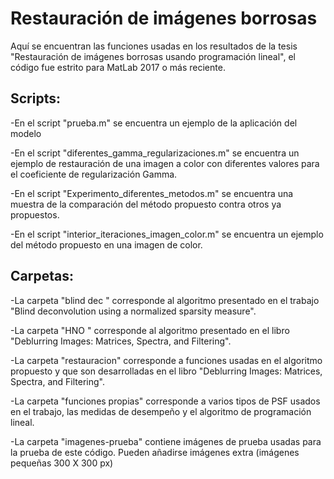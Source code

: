 # Restauración de imágenes borrosas

Aquí se encuentran  las funciones usadas en los resultados de la tesis "Restauración de imágenes borrosas usando programación lineal", el código fue estrito para MatLab 2017 o más reciente.

## Scripts:

-En el script "prueba.m" se encuentra un ejemplo de la aplicación del modelo

-En el script "diferentes_gamma_regularizaciones.m" se encuentra un ejemplo de restauración de una imagen a color con diferentes valores para el coeficiente de regularización Gamma.

-En el script "Experimento_diferentes_metodos.m" se encuentra una muestra de la comparación del método propuesto contra otros ya propuestos.

-En el script "interior_iteraciones_imagen_color.m" se encuentra un ejemplo del método propuesto en una imagen de color.

## Carpetas:

-La carpeta "blind dec " corresponde al algoritmo presentado en el trabajo "Blind deconvolution using a normalized sparsity measure".

-La carpeta "HNO " corresponde al algoritmo presentado en el libro "Deblurring Images: Matrices, Spectra, and Filtering".

-La carpeta "restauracion" corresponde a funciones usadas en el algoritmo propuesto y que son desarrolladas en el libro "Deblurring Images: Matrices, Spectra, and Filtering".

-La carpeta "funciones propias" corresponde a varios tipos de PSF usados en el trabajo, las medidas de desempeño y el algoritmo de programación lineal.

-La carpeta "imagenes-prueba" contiene imágenes de prueba usadas para la prueba de este código. Pueden añadirse imágenes extra (imágenes pequeñas 300 X 300 px)



